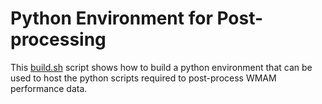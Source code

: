 Python Environment for Post-processing
======================================

This [build.sh](build.sh) script shows how to build a python environment
that can be used to host the python scripts required to post-process WMAM
performance data.
